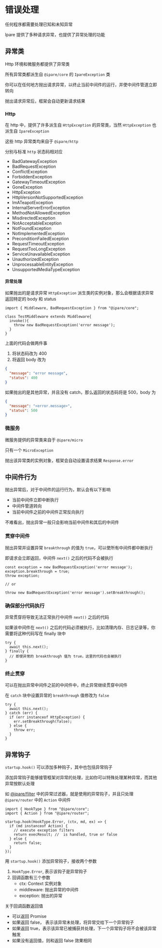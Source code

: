 # 错误处理

任何程序都需要处理已知和未知异常

Ipare 提供了多种请求异常，也提供了异常处理的功能

## 异常类

Http 环境和微服务都提供了异常类

所有异常类都派生自 `@ipare/core` 的 `IpareException` 类

你可以在任何地方抛出请求异常，以终止当前中间件的运行，并使中间件管道立即转向

抛出请求异常后，框架会自动更新请求结果

### Http

在 http 中，提供了许多派生自 `HttpException` 的异常类，当然 `HttpException` 也派生自 `IpareException`

这些 http 异常类均来自于 `@ipare/http`

分别与标准 `http` 状态码相对应

- BadGatewayException
- BadRequestException
- ConflictException
- ForbiddenException
- GatewayTimeoutException
- GoneException
- HttpException
- HttpVersionNotSupportedException
- ImATeapotException
- InternalServerErrorException
- MethodNotAllowedException
- MisdirectedException
- NotAcceptableException
- NotFoundException
- NotImplementedException
- PreconditionFailedException
- RequestTimeoutException
- RequestTooLongException
- ServiceUnavailableException
- UnauthorizedException
- UnprocessableEntityException
- UnsupportedMediaTypeException

#### 异常处理

如果抛出的是请求异常 `HttpException` 派生类的实例对象，那么会根据请求异常返回特定的 body 和 status

```TS
import { Middleware, BadRequestException } from "@ipare/core";

class TestMiddleware extends Middleware{
  invoke(){
    throw new BadRequestException('error message');
  }
}
```

上面的代码会做两件事

1. 将状态码改为 400
2. 将返回 body 改为

```json
{
  "message": "error message",
  "status": 400
}
```

如果抛出的是其他异常，并且没有 catch，那么返回的状态码将是 500，body 为

```json
{
  "message": "<error.message>",
  "status": 500
}
```

### 微服务

微服务提供的异常类来自于 `@ipare/micro`

只有一个 `MicroException`

抛出该异常类的实例对象，框架会自动设置请求结果 `Response.error`

## 中间件行为

抛出异常后，对于中间件的运行行为，默认会有以下影响

- 当前中间件立即中断执行
- 中间件管道转向
- 当前中间件之前的中间件正常反向执行

不难看出，抛出异常一般只会影响当前中间件和其后的中间件

### 贯穿中间件

抛出异常并设置异常 `breakthrough` 的值为 `true`，可以使所有中间件都中断执行

即请求会立即返回，中间件 `next()` 之后的代码不会被执行

```TS
const exception = new BadRequestException('error message');
exception.breakthrough = true;
throw exception;

// or

throw new BadRequestException('error message').setBreakthrough();
```

### 确保部分代码执行

异常贯穿将导致无法正常执行中间件 `next()` 之后的代码

如果该中间件在 `next()` 之后的代码必须被执行，比如清理内存、日志记录等，你需要将这种代码写在 finally 块中

```TS
try {
  await this.next();
} finally {
  // 即使异常的 breakthrough 值为 true，这里的代码也会被执行
}
```

### 终止贯穿

可以在抛出异常中间件之前的中间件中，终止异常继续贯穿中间件

在 `catch` 块中设置异常的 `breakthrough` 值修改为 `false`

```TS
try {
  await this.next();
} catch (err) {
  if (err instanceof HttpException) {
    err.setBreakthrough(false);
  } else {
    throw err;
  }
}
```

## 异常钩子

`startup.hook()` 可以添加多种钩子，其中也包括异常钩子

添加异常钩子能够接管框架对异常的处理，比如你可以特殊处理某种异常，而其他异常按默认处理

如 [@ipare/filter](./filter) 中的异常过滤器，就是使用的异常钩子，并且只处理 `@ipare/router` 中的 `Action` 中间件

```TS
import { HookType } from "@ipare/core";
import { Action } from "@ipare/router";

startup.hook(HookType.Error, (ctx, md, ex) => {
  if (md instanceof Action) {
    // execute exception filters
    return execResult; //  is handled, true or false
  } else {
    return false;
  }
});
```

用 `startup.hook()` 添加异常钩子，接收两个参数

1. `HookType.Error`, 表示该钩子是异常钩子
2. 回调函数有三个参数
   - ctx: Context 实例对象
   - middleware: 抛出异常的中间件
   - exception: 抛出的异常

关于回调函数返回值

- 可以返回 Promise
- 如果返回 false， 表示该异常未处理，将异常交给下一个异常钩子
- 如果返回 true，表示该异常已被捕获并处理，下一个异常钩子将不会被该异常触发
- 如果没有返回值，则和返回 false 效果相同
